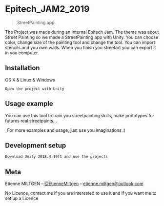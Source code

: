 # Epitech_JAM2_2019
> StreetPainting app.

The Project was made during an Internal Epitech Jam. The theme was about Street Painting so we made a StreetPainting app with Unity.
You can choose color, change size of the painting tool and change the tool. You can import stencils and you own walls. When you finish you streetart you can export it in you computer.

## Installation

OS X & Linux & Windows

```
Open the project with Unity
```

## Usage example

You can use this tool to train you streetpainting skills, make prototypes for futures real streetpaints...

_For more examples and usage, just use you imaginations :)

## Development setup

```txt
Download Unity 2018.4.19f1 and use the projects
```
## Meta

Etienne MILTGEN – [@EtienneMiltgen](https://twitter.com/EtienneMiltgen) – etienne.miltgen@outlook.com

No Licence, contact me if you are interested to use it and if you want me to set up a Licence
